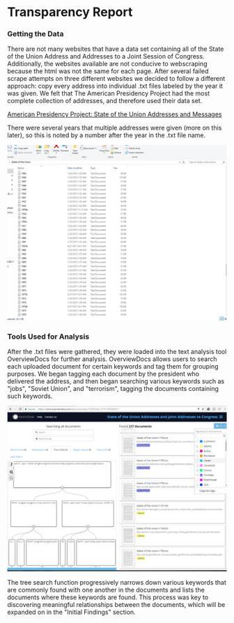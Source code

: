# Transparency Report

### Getting the Data
There are not many websites that have a data set containing all of the State of the Union Address and Addresses to a Joint Session of Congress. Additionally, the websites available are not conducive to webscraping because the html was not the same for each page. After several failed scrape attempts on three different websites we decided to follow a different approach: copy every address into individual .txt files labeled by the year it was given. We felt that The American Presidency Project had the most complete collection of addresses, and therefore used their data set.

[American Presidency Project: State of the Union Addresses and Messages](http://www.presidency.ucsb.edu/sou.php)

There were several years that multiple addresses were given (more on this later), so this is noted by a number after the year in the .txt file name.

![Text Files in Folder](imgs/txt_state_of_the_union.png)


### Tools Used for Analysis
After the .txt files were gathered, they were loaded into the text analysis tool OverviewDocs for further analysis. OverviewDocs allows users to search each uploaded document for certain keywords and tag them for grouping purposes. We began tagging each document by the president who delivered the address, and then began searching various keywords such as "jobs", "Soviet Union", and "terrorism", tagging the documents containing such keywords.

![Overview Tags and Tree](imgs/overview_tree_and_tagging.png)


The tree search function progressively narrows down various keywords that are commonly found with one another in the documents and lists the documents where these keywords are found. This process was key to discovering meaningful relationships between the documents, which will be expanded on in the "Initial Findings" section.
